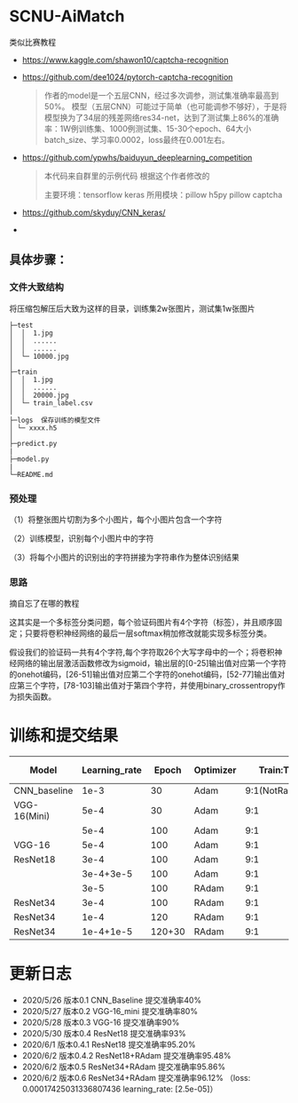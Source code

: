 # SCNU-AiMatch

类似比赛教程

+ https://www.kaggle.com/shawon10/captcha-recognition
+ https://github.com/dee1024/pytorch-captcha-recognition
  >作者的model是一个五层CNN，经过多次调参，测试集准确率最高到50%。
   模型（五层CNN）可能过于简单（也可能调参不够好），于是将模型换为了34层的残差网络res34-net，达到了测试集上86%的准确率：1W例训练集、1000例测试集、15-30个epoch、64大小batch_size、学习率0.0002，loss最终在0.001左右。
+ https://github.com/ypwhs/baiduyun_deeplearning_competition
  
  >本代码来自群里的示例代码 根据这个作者修改的
  >
  >主要环境：tensorflow keras 所用模块：pillow h5py pillow captcha
  
+ https://github.com/skyduy/CNN_keras/
+ 

## 具体步骤：

### 文件大致结构

将压缩包解压后大致为这样的目录，训练集2w张图片，测试集1w张图片

```
├─test
│  │  1.jpg       		
│  │  ......				
│  │  ......				
│  └─ 10000.jpg
│  
├─train
│  │  1.jpg       		
│  │  ......				
│  │  20000.jpg				
│  └─ train_label.csv
│
├─logs	保存训练的模型文件					
│ └─ xxxx.h5
│
├─predict.py 
|
├─model.py
|
└─README.md 				
```



### 预处理

（1）将整张图片切割为多个小图片，每个小图片包含一个字符

（2）训练模型，识别每个小图片中的字符

（3）将每个小图片的识别出的字符拼接为字符串作为整体识别结果

### 思路

摘自忘了在哪的教程

这其实是一个多标签分类问题，每个验证码图片有4个字符（标签），并且顺序固定；只要将卷积神经网络的最后一层softmax稍加修改就能实现多标签分类。

假设我们的验证码一共有4个字符,每个字符取26个大写字母中的一个；将卷积神经网络的输出层激活函数修改为sigmoid，输出层的[0-25]输出值对应第一个字符的onehot编码，[26-51]输出值对应第二个字符的onehot编码，[52-77]输出值对应第三个字符，[78-103]输出值对于第四个字符，并使用binary_crossentropy作为损失函数。

训练和提交结果
====
| Model        | Learning_rate | Epoch | Optimizer | Train:Test      | Accuracy(Test:Submit:Final Submit) |
| ------------ | ------------- | ----- | --------- | --------------- | --------------------- |
| CNN_baseline | 1e-3          | 30    | Adam      | 9:1(NotRandom)  | None / 0.4018           |
| VGG-16(Mini) | 5e-4          | 30    | Adam      | 9:1             | 81% / 0.8141            |
|              | 5e-4          | 100   | Adam      | 9:1             | 85% / 0.8557            |
| VGG-16       | 5e-4          | 100   | Adam      | 9:1             | 89.33% / 0.9089         |
| ResNet18     | 3e-4          | 100   | Adam      | 9:1             | 93.53% / 0.9379         |
|              | 3e-4+3e-5     | 100   | Adam      | 9:1             | 95.50% / 0.9520/0.9495  |
|              | 3e-5          | 100   | RAdam     | 9:1             | 95.85% / 0.9548/0.9535  |
| ResNet34     | 3e-4          | 100   | RAdam     | 9:1             | 95.80% / 0.9586/0.9562  |
| ResNet34     | 1e-4          | 120   | RAdam     | 9:1             | 95.60% / 0.9612/0.95740 |
| ResNet34     | 1e-4+1e-5     | 120+30| RAdam     | 9:1             | null / null/0.95860     |

更新日志
====
+ 2020/5/26 版本0.1 CNN_Baseline 提交准确率40% 
+ 2020/5/27 版本0.2 VGG-16_mini  提交准确率80%
+ 2020/5/28 版本0.3 VGG-16       提交准确率90%
+ 2020/5/30 版本0.4 ResNet18     提交准确率93%
+ 2020/6/1  版本0.4.1 ResNet18   提交准确率95.20%
+ 2020/6/2  版本0.4.2 ResNet18+RAdam 提交准确率95.48%
+ 2020/6/2  版本0.5 ResNet34+RAdam 提交准确率95.86%
+ 2020/6/2  版本0.6 ResNet34+RAdam 提交准确率96.12% （loss: 0.00017425031336807436 learning_rate: [2.5e-05]）
